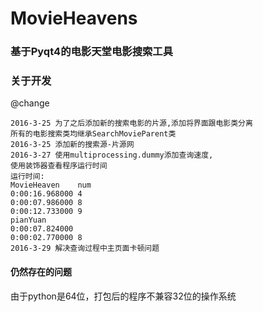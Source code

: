 # MovieHeavens
### 基于Pyqt4的电影天堂电影搜索工具

### 关于开发
@change
```
2016-3-25 为了之后添加新的搜索电影的片源,添加将界面跟电影类分离
所有的电影搜索类均继承SearchMovieParent类
2016-3-25 添加新的搜索源-片源网
2016-3-27 使用multiprocessing.dummy添加查询速度,
使用装饰器查看程序运行时间
运行时间:
MovieHeaven    num
0:00:16.968000 4
0:00:07.986000 8
0:00:12.733000 9
pianYuan
0:00:07.824000
0:00:02.770000 8
2016-3-29 解决查询过程中主页面卡顿问题
```
#### 仍然存在的问题
由于python是64位，打包后的程序不兼容32位的操作系统